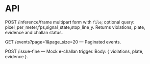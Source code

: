 # API

POST /inference/frame multipart form with `file`; optional query: pixel_per_meter,fps,signal_state,stop_line_y. Returns violations, plate, evidence and challan status.

GET /events?page=1&page_size=20 — Paginated events.

POST /issue-fine — Mock e-challan trigger. Body: { violations, plate, evidence }.
